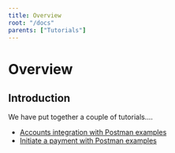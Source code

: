 ```yaml
---
title: Overview
root: "/docs"
parents: ["Tutorials"]
---
```

# Overview

## Introduction
We have put together a couple of tutorials....

- [Accounts integration with Postman examples](/docs/tutorials/ais)
- [Initiate a payment with Postman examples](/docs/tutorials/pis)
